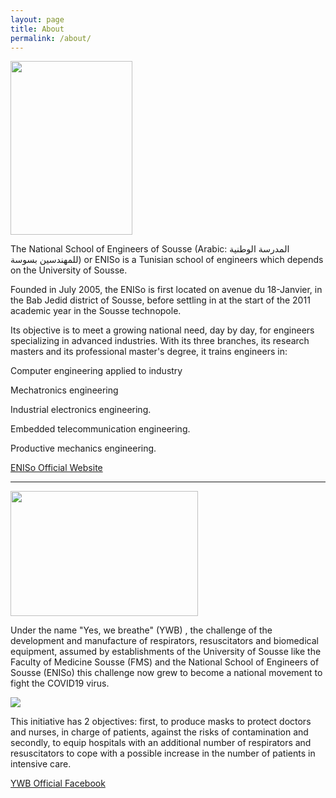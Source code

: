```yaml
---
layout: page
title: About
permalink: /about/
---
```

<img src="/OXY-ENISO-YWB/assets/Media/logoEniso.png" style="width:195px;height:278px;" />

The National School of Engineers of Sousse (Arabic: المدرسة الوطنية للمهندسين بسوسة) or ENISo is a Tunisian school of engineers which depends on the University of Sousse.

Founded in July 2005, the ENISo is first located on avenue du 18-Janvier, in the Bab Jedid district of Sousse, before settling in at the start of the 2011 academic year in the Sousse technopole.

Its objective is to meet a growing national need, day by day, for engineers specializing in advanced industries. With its three branches, its research masters and its professional master's degree, it trains engineers in:

Computer engineering applied to industry

Mechatronics engineering

Industrial electronics engineering.

Embedded telecommunication  engineering.

Productive mechanics engineering.


[ENISo Official Website](http://www.eniso.rnu.tn/fr/)


<hr />
<img src="/OXY-ENISO-YWB/assets/Media/YWB-logo.png" style="width:300px;height:200px;" />

Under the name "Yes, we breathe" (YWB) , the challenge of the development and manufacture of respirators, resuscitators and biomedical equipment, assumed by establishments of the University of Sousse like the Faculty of Medicine Sousse (FMS) and the National School of Engineers of Sousse (ENISo) this challenge now grew to become a national movement to fight the COVID19 virus.

<img src="/OXY-ENISO-YWB/assets/Media/collectif2.png" >


This initiative has 2 objectives: first, to produce masks to protect doctors and nurses, in charge of patients, against the risks of contamination and secondly, to equip hospitals with an additional number of respirators and resuscitators to cope with a possible increase in the number of patients in intensive care.

[YWB Official Facebook](https://www.facebook.com/YES-WE-Breathe-107629674214127/)
